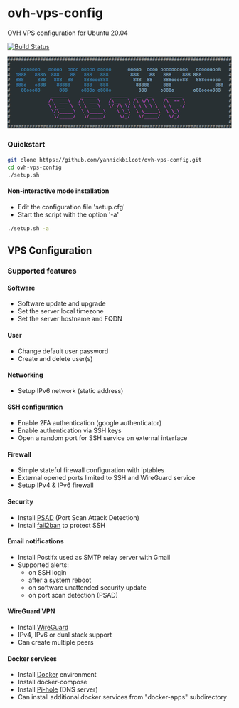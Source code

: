 # ovh-vps-config
OVH VPS configuration for Ubuntu 20.04

[![Build Status](https://travis-ci.com/yannickbilcot/ovh-vps-config.svg?token=aHVjkgXdWt2jD9zBRVrU&branch=master)](https://travis-ci.com/yannickbilcot/ovh-vps-config)

![alt text](https://github.com/yannickbilcot/ovh-vps-config/raw/master/banner.png "Banner")

### Quickstart

```bash
git clone https://github.com/yannickbilcot/ovh-vps-config.git
cd ovh-vps-config
./setup.sh
```
#### Non-interactive mode installation
- Edit the configuration file 'setup.cfg'
- Start the script with the option '-a'

```bash
./setup.sh -a
```

## VPS Configuration
### Supported features

#### Software
* Software update and upgrade
* Set the server local timezone
* Set the server hostname and FQDN

#### User
* Change default user password
* Create and delete user(s)

#### Networking
* Setup IPv6 network (static address)

#### SSH configuration
* Enable 2FA authentication (google authenticator)
* Enable authentication via SSH keys
* Open a random port for SSH service on external interface

#### Firewall
* Simple stateful firewall configuration with iptables
* External opened ports limited to SSH and WireGuard service
* Setup IPv4 & IPv6 firewall

#### Security
* Install [PSAD](http://cipherdyne.org/psad/) (Port Scan Attack Detection)
* Install [fail2ban](https://github.com/fail2ban/fail2ban) to protect SSH

#### Email notifications
* Install Postifx used as SMTP relay server with Gmail
* Supported alerts:
  * on SSH login
  * after a system reboot
  * on software unattended security update
  * on port scan detection (PSAD)

#### WireGuard VPN
* Install [WireGuard](https://www.wireguard.com/)
* IPv4, IPv6 or dual stack support
* Can create multiple peers

#### Docker services
* Install [Docker](https://www.docker.com/) environment
* Install docker-compose
* Install [Pi-hole](https://github.com/pi-hole/pi-hole) (DNS server)
* Can install additional docker services from "docker-apps" subdirectory
